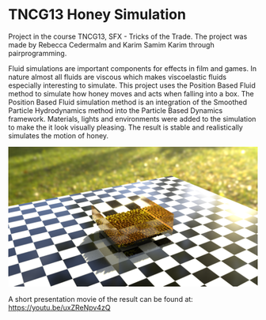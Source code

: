 # TNCG13 Honey Simulation
Project in the course TNCG13, SFX - Tricks of the Trade. The project was made by Rebecca Cedermalm and Karim Samim Karim 
through pairprogramming.

Fluid simulations are important components for effects in film and games. In nature almost all fluids are viscous which makes 
viscoelastic fluids especially interesting to simulate. This project uses the Position Based Fluid method to simulate how honey moves 
and acts when falling into a box. The Position Based Fluid simulation method is an integration of the Smoothed Particle Hydrodynamics 
method into the Particle Based Dynamics framework. Materials, lights and environments were added to the simulation to make the it look 
visually pleasing. The result is stable and realistically simulates the motion of honey.

![alt text](https://raw.githubusercontent.com/karsa755/TNCG13--fluid-based-dynamics/master//honeySim.png)

A short presentation movie of the result can be found at: https://youtu.be/uxZReNpv4zQ

